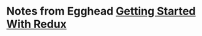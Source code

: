 # Notes from Egghead [Getting Started With Redux](https://egghead.io/lessons/javascript-redux-the-single-immutable-state-tree?series=getting-started-with-redux)
